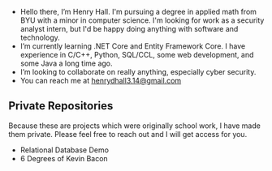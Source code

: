 - Hello there, I’m Henry Hall. I'm pursuing a degree in applied math from BYU with a minor in computer science. I'm looking for work as a security analyst intern, but I'd be happy doing anything with software and technology. 
- I’m currently learning .NET Core and Entity Framework Core. I have experience in C/C++, Python, SQL/CCL, some web development, and some Java a long time ago.
- I’m looking to collaborate on really anything, especially cyber security.
- You can reach me at henrydhall3.14@gmail.com

## Private Repositories
Because these are projects which were originally school work, I have made them private. Please feel free to reach out and I will get access for you.
- Relational Database Demo
- 6 Degrees of Kevin Bacon
